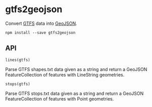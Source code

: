 # gtfs2geojson

Convert [GTFS](https://developers.google.com/transit/gtfs/?hl=en) data into
[GeoJSON](http://geojson.org/).

    npm install --save gtfs2geojson

## API


`lines(gtfs)`

Parse GTFS shapes.txt data given as a string and return a GeoJSON FeatureCollection
of features with LineString geometries.

`stops(gtfs)`

Parse GTFS stops.txt data given as a string and return a GeoJSON FeatureCollection
of features with Point geometries.




